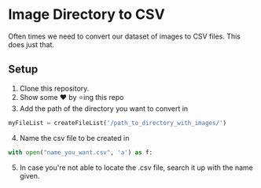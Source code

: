 # Image Directory to CSV

Often times we need to convert our dataset of images to CSV files. This does just that. 

## Setup 

1. Clone this repository. 
2. Show some :heart: by :star:ing this repo
3. Add the path of the directory you want to convert in 
```python
myFileList = createFileList('/path_to_directory_with_images/') 
```
4. Name the csv file to be created in 
```python
with open("name_you_want.csv", 'a') as f: 

``` 
5. In case you're not able to locate the .csv file, search it up with the name given. 

